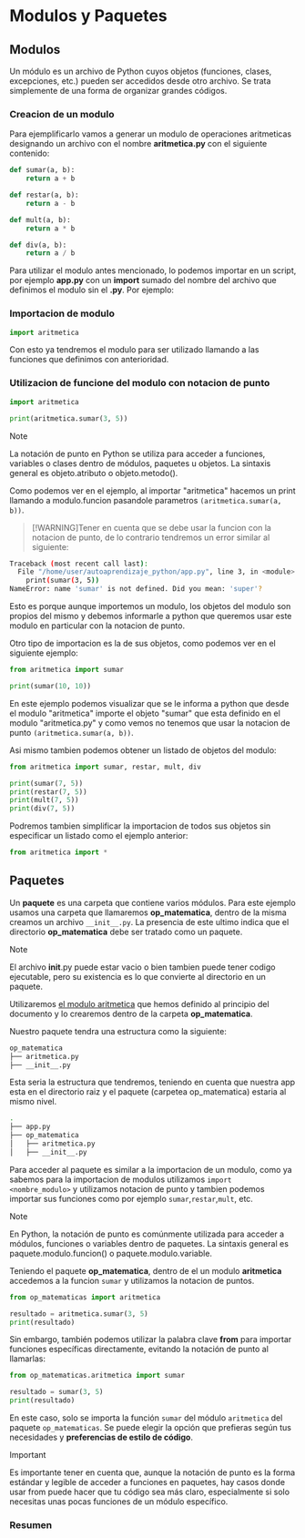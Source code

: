 # Modulos y Paquetes 

## Modulos

Un módulo es un archivo de Python cuyos objetos (funciones, clases, excepciones, etc.) pueden ser accedidos desde otro archivo. Se trata simplemente de una forma de organizar grandes códigos.


### Creacion de un modulo 
Para ejemplificarlo vamos a generar un modulo de operaciones aritmeticas designando un archivo con el nombre **aritmetica.py** con el siguiente contenido:

```python
def sumar(a, b):
    return a + b

def restar(a, b):
    return a - b

def mult(a, b):
    return a * b

def div(a, b):
    return a / b
```

Para utilizar el modulo antes mencionado, lo podemos importar en un script, por ejemplo **app.py** con un **import** sumado del nombre del archivo que definimos el modulo sin el **.py**.
Por ejemplo:

### Importacion de modulo
```python
import aritmetica
```

Con esto ya tendremos el modulo para ser utilizado llamando a las funciones que definimos con anterioridad.

### Utilizacion de funcione del modulo con notacion de punto
```python
import aritmetica

print(aritmetica.sumar(3, 5))
```

>[!NOTE]
La notación de punto en Python se utiliza para acceder a funciones, variables o clases dentro de módulos, paquetes u objetos. La sintaxis general es objeto.atributo o objeto.metodo().

Como podemos ver en el ejemplo, al importar "aritmetica" hacemos un print llamando a  modulo.funcion pasandole parametros ```(aritmetica.sumar(a, b))```. 

>[!WARNING]Tener en cuenta que se debe usar la funcion con la notacion de punto, de lo contrario tendremos un error similar al siguiente:

```bash
Traceback (most recent call last):
  File "/home/user/autoaprendizaje_python/app.py", line 3, in <module>
    print(sumar(3, 5))
NameError: name 'sumar' is not defined. Did you mean: 'super'?
```

Esto es porque aunque importemos un modulo, los objetos del modulo son propios del mismo y debemos informarle a python que queremos usar este modulo en particular con la notacion de punto.

Otro tipo de importacion es la de sus objetos, como podemos ver en el siguiente ejemplo:

```python
from aritmetica import sumar

print(sumar(10, 10))
```

En este ejemplo podemos visualizar que se le informa a python que desde el modulo "aritmetica" importe el objeto "sumar" que esta definido en el modulo "aritmetica.py" y como vemos no tenemos que usar la notacion de punto ```(aritmetica.sumar(a, b))```.

Asi mismo tambien podemos obtener un listado de objetos del modulo:

```python
from aritmetica import sumar, restar, mult, div

print(sumar(7, 5))
print(restar(7, 5))
print(mult(7, 5))
print(div(7, 5))
```

Podremos tambien simplificar la importacion de todos sus objetos sin especificar un listado como el ejemplo anterior:

```python
from aritmetica import *
```

## Paquetes
Un **paquete** es una carpeta que contiene varios módulos. 
Para este ejemplo usamos una carpeta que llamaremos **op_matematica**, dentro de la misma creamos un archivo `__init__.py`. La presencia de este ultimo indica que el directorio **op_matematica** debe ser tratado como un paquete.

>[!NOTE] 
El archivo __init__.py puede estar vacio o bien tambien puede tener codigo ejecutable, pero su existencia es lo que convierte al directorio en un paquete.

Utilizaremos [el modulo aritmetica](#creacion-de-un-modulo) que hemos definido al principio del documento y lo crearemos dentro de la carpeta **op_matematica**. 

Nuestro paquete tendra una estructura como la siguiente:
```bash
op_matematica
├── aritmetica.py
├── __init__.py
```

Esta seria la estructura que tendremos, teniendo en cuenta que nuestra app esta en el directorio raiz y el paquete (carpetea op_matematica) estaria al mismo nivel. 

```bash
.
├── app.py
├── op_matematica
│   ├── aritmetica.py
│   ├── __init__.py
```

Para acceder al paquete es similar a la importacion de un modulo, como ya sabemos para la importacion de modulos utilizamos `import <nombre_modulo>`  y utilizamos notacion de punto  y tambien podemos importar sus funciones como por ejemplo `sumar`,`restar`,`mult`, etc. 

>[!NOTE]
En Python, la notación de punto es comúnmente utilizada para acceder a módulos, funciones o variables dentro de paquetes. La sintaxis general es paquete.modulo.funcion() o paquete.modulo.variable.


Teniendo el paquete **op_matematica**, dentro de el un modulo **aritmetica** accedemos a la funcion `sumar` y utilizamos la notacion de puntos.

```python
from op_matematicas import aritmetica

resultado = aritmetica.sumar(3, 5)
print(resultado)
```

Sin embargo, también podemos utilizar la palabra clave **from** para importar funciones específicas directamente, evitando la notación de punto al llamarlas:

```python
from op_matematicas.aritmetica import sumar

resultado = sumar(3, 5)
print(resultado)
```

En este caso, solo se importa la función `sumar` del módulo `aritmetica` del paquete `op_matematicas`. Se puede elegir la opción que prefieras según tus necesidades y **preferencias de estilo de código**.

>[!IMPORTANT]
Es importante tener en cuenta que, aunque la notación de punto es la forma estándar y legible de acceder a funciones en paquetes, hay casos donde usar from puede hacer que tu código sea más claro, especialmente si solo necesitas unas pocas funciones de un módulo específico.


### Resumen 

